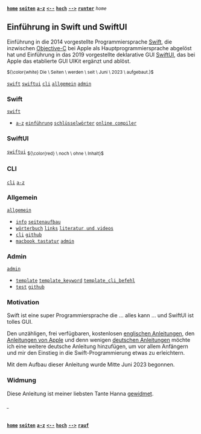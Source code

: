 <!-- Navigation top -->
[__`home`__][home] [__`seiten`__][seiten] [__`a-z`__][content] [__`<--`__][left] [__`hoch`__][up] [__`-->`__][right] [__`runter`__][bottom] _`home`_

<!-- Navigation links -->
[home]:    ./home
[seiten]:  ./home-pages
[content]: ./home-az
[left]:    ./home
[up]:      ../blob/main/README.md
[right]:   ./home
[bottom]:  #_
[top]:     #

<!-- Link: https://github.com/gruendau/Einfuehrung-in-Swift-und-SwiftUI.wiki.git -->

<!-- CONTENT START ############################################## -->
## Einführung in Swift und SwiftUI

Einführung in die 2014 vorgestellte Programmiersprache [Swift](https://de.wikipedia.org/wiki/Swift_(Programmiersprache)), die inzwischen [Objective-C](https://de.wikipedia.org/wiki/Objective-C) bei Apple als Hauptprogrammiersprache abgelöst hat und Einführung in das 2019 vorgestellte deklarative GUI [SwiftUI](https://de.wikipedia.org/wiki/SwiftUI), das bei Apple das etablierte GUI UIKit ergänzt und ablöst. 

<sup>${\color{white} Die \ Seiten \ werden \ seit \ Juni \ 2023 \ aufgebaut.}$</sup> 

[`swift`](./home-swift) [`swiftui`](./home-swiftui) [`cli`](./home-cli) [`allgemein`](./home-wiki) [`admin`](./wiki-admin)

### Swift
[`swift`](./home-swift)   
- [`a-z`](./swift-az)
[`einführung`](./swift-intro)
[`schlüsselwörter`](./swift-keywords)
[`online compiler`](./swift-online_compiler)

### SwiftUI
[`swiftui`](./home-swiftui) <sub>${\color{red} \ noch \ ohne \ Inhalt}$</sub>

### CLI
[`cli`](./home-cli) [`a-z`](./cli-befehle-az)

### Allgemein
[`allgemein`](./home-wiki)  
- [`info`](./wiki-info) 
[`seitenaufbau`](./wiki-page-layout)    
- [`wörterbuch`](./wiki-dictionary)
[`links`](./wiki-links)
[`literatur und videos`](./wiki-literature)   
- [`cli`](./wiki-cli)
[`github`](./wiki-github)    
- [`macbook tastatur`](./wiki-macbook-keyboard)
[`admin`](./wiki-admin)   

### Admin 
[`admin`](./wiki-admin)  
- [`template`](./admin-template)
[`template_keyword`](./admin-template_keyword)
[`template_cli_befehl`](./admin-template_cli_befehl)   
- [`test`](./admin-test)
[`github`](./admin-github)

### Motivation
Swift ist eine super Programmiersprache die ... alles kann ... und SwiftUI ist tolles GUI.

Den unzähligen, frei verfügbaren, kostenlosen [englischen Anleitungen](./wiki-links/#links-in-englischer-sprache), den [Anleitungen von Apple](./wiki-links/#links-von-apple) und denn wenigen [deutschen Anleitungen](./wiki-links/#links-in-deutscher-sprache) möchte ich eine weitere deutsche Anleitung hinzufügen, um vor allem Anfängern und mir den Einstieg in die Swift-Programmierung etwas zu erleichtern.

Mit dem Aufbau dieser Anleitung wurde Mitte Juni 2023 begonnen.

### Widmung
Diese Anleitung ist meiner liebsten Tante Hanna [gewidmet](./widmung).


<!-- CONTENT END ############################################## -->

<!-- Links -->
<!--
##### Links:   
[]() []()

##### Videos:   
[]() []()
-->

<!-- Navigation bottom -->
###### <sub>_</sub>
[__`home`__][home] [__`seiten`__][seiten] [__`a-z`__][content] [__`<--`__][left] [__`hoch`__][up] [__`-->`__][right] [__`rauf`__][top]